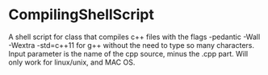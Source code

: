 # CompilingShellScript
A shell script for class that compiles c++ files with the flags -pedantic -Wall -Wextra -std=c++11 for g++ without the need to type so many characters. Input parameter is the name of the cpp source, minus the .cpp part. Will only work for linux/unix, and MAC OS.
